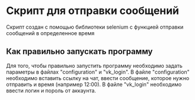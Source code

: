 # Скрипт для отправки сообщений

Скрипт создан с помощью библиотеки selenium с функцией отправки сообщений в определенное время

## Как правильно запускать программу

Для того, чтобы правильно запустить программу необходимо задать параметры в файлах "configuration" и "vk_login".
В файле "configuration" необходимо вставить ссылку на чат, ввести сообщение, которое нужно отправить и время (например 12:00). В файле "vk_login" необходимо ввести логин и пороль от аккаунта.
